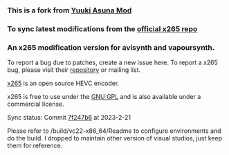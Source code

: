 ### This is a fork from [Yuuki Asuna Mod](https://github.com/msg7086/x265-Yuuki-Asuna.git)
### To sync latest modifications from the [official x265 repo](https://bitbucket.org/multicoreware/x265_git.git)
### An x265 modification version for avisynth and vapoursynth.

To report a bug due to patches, create a new issue here. To report a x265 bug, please visit their [repository](https://bitbucket.org/multicoreware/x265_git.git) or mailing list.

[x265](https://www.videolan.org/developers/x265.html) is an open source HEVC encoder.

x265 is free to use under the [GNU GPL](https://www.gnu.org/licenses/gpl-2.0.html) and is also available under a commercial license.

Sync status: Commit [7f247b6](https://bitbucket.org/multicoreware/x265_git/commits/7f247b623f12f117c6d6fa8e282996eda9e0ccf7) at 2023-2-21

Please refer to /build/vc22-x86_64/Readme to configure environments and do the build. I dropped to maintain other version of visual studios, just keep them for reference.
